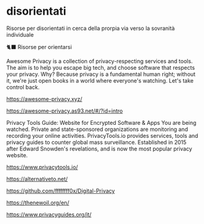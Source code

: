 # disorientati
Risorse per disorientati in cerca della prorpia via verso la sovranità individuale

🐈‍⬛ Risorse per orientarsi

Awesome Privacy is a collection of privacy-respecting services and tools. The aim is to help you escape big tech, and choose software that respects your privacy.
Why? Because privacy is a fundamental human right; without it, we're just open books in a world where everyone's watching. Let's take control back.

https://awesome-privacy.xyz/

https://awesome-privacy.as93.net/#/?id=intro

Privacy Tools Guide: Website for Encrypted Software & Apps
You are being watched. Private and state-sponsored organizations are monitoring and recording your online activities. PrivacyTools.io provides services, tools and privacy guides to counter global mass surveillance. Established in 2015 after Edward Snowden's revelations, and is now the most popular privacy website.

https://www.privacytools.io/

https://alternativeto.net/

https://github.com/ffffffff0x/Digital-Privacy


https://thenewoil.org/en/

https://www.privacyguides.org/it/


